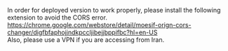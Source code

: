In order for deployed version to work properly, please install the following extension to avoid the CORS error.<br>
https://chrome.google.com/webstore/detail/moesif-orign-cors-changer/digfbfaphojjndkpccljibejjbppifbc?hl=en-US
<br>Also, please use a VPN if you are accessing from Iran.
